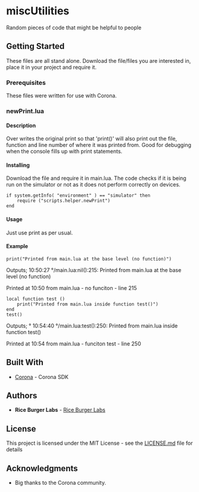 # miscUtilities
Random pieces of code that might be helpful to people

## Getting Started

These files are all stand alone.  Download the file/files you are interested in, place it in your project and require it.

### Prerequisites

These files were written for use with Corona.  

### newPrint.lua
#### Description

Over writes the original print so that 'print()' will also print out the file, function and line number of where it was printed from.  Good for debugging when the console fills up with print statements.

#### Installing
Download the file and require it in main.lua.
The code checks if it is being run on the simulator or not as it does not perform correctly on devices.
```
if system.getInfo( "environment" ) == "simulator" then
    require ("scripts.helper.newPrint")
end 
```
#### Usage
Just use print as per usual.
#### Example
```
print("Printed from main.lua at the base level (no function)")
```
Outputs;
10:50:27 °/main.lua:nil():215: Printed from main.lua at the base level (no function)

Printed at 10:50 from main.lua - no funciton - line 215
```
local function test ()
	print("Printed from main.lua inside function test()")
end
test()
```
Outputs;
° 10:54:40 °/main.lua:test():250: Printed from main.lua inside function test()

Printed at 10:54 from main.lua - funciton test - line 250

## Built With
* [Corona](https://coronalabs.com/) - Corona SDK

## Authors

* **Rice Burger Labs** - [Rice Burger Labs](http://www.riceburgerlabs.com)

## License

This project is licensed under the MIT License - see the [LICENSE.md](LICENSE.md) file for details

## Acknowledgments
* Big thanks to the Corona community.
